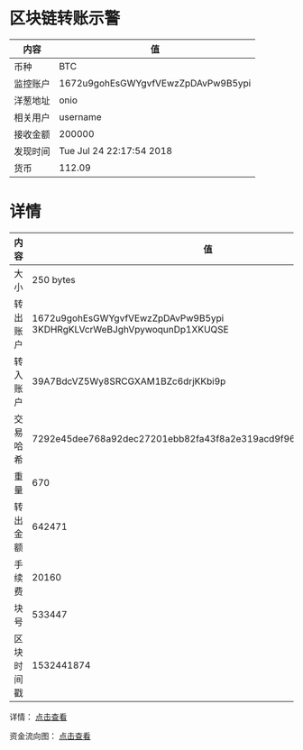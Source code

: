 ﻿# 区块链转账示警
|内容|值|
| ----- | ---- |
| 币种 | BTC |
|监控账户 | 1672u9gohEsGWYgvfVEwzZpDAvPw9B5ypi |
 |洋葱地址 | onio | 
 |相关用户 | username | 
|接收金额 | 200000 |
|发现时间 |Tue Jul 24 22:17:54 2018|
|货币 |112.09 |


# 详情
|内容|值|
| ---  |  ----- |
|大小   | 250 bytes |
|转出账户 |  1672u9gohEsGWYgvfVEwzZpDAvPw9B5ypi<br/>  3KDHRgKLVcrWeBJghVpywoqunDp1XKUQSE<br/>  |
|转入账户 |  39A7BdcVZ5Wy8SRCGXAM1BZc6drjKKbi9p<br/>  |
|交易哈希 | 7292e45dee768a92dec27201ebb82fa43f8a2e319acd9f964636b36b337bfc7a |
|重量 | 670 |
|转出金额 | 642471 |
|手续费 | 20160 |
|块号 |533447|
|区块时间戳 | 1532441874 |


详情： [点击查看]( https://blockchain.info/tx/7292e45dee768a92dec27201ebb82fa43f8a2e319acd9f964636b36b337bfc7a)

资金流向图： [点击查看](https://blockchain.info/tree/362375416)
